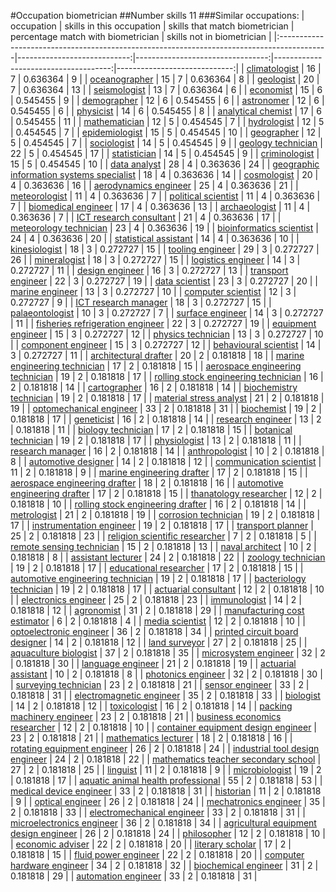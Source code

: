 #Occupation biometrician
##Number skills 11
###Similar occupations:
| occupation                                                                                |   skills in this occupation |   skills that match biometrician |   percentage match with biometrician |   skills not in biometrician |
|:------------------------------------------------------------------------------------------|----------------------------:|---------------------------------:|-------------------------------------:|-----------------------------:|
| [climatologist](climatologist.md)                                                         |                          16 |                                7 |                             0.636364 |                            9 |
| [oceanographer](oceanographer.md)                                                         |                          15 |                                7 |                             0.636364 |                            8 |
| [geologist](geologist.md)                                                                 |                          20 |                                7 |                             0.636364 |                           13 |
| [seismologist](seismologist.md)                                                           |                          13 |                                7 |                             0.636364 |                            6 |
| [economist](economist.md)                                                                 |                          15 |                                6 |                             0.545455 |                            9 |
| [demographer](demographer.md)                                                             |                          12 |                                6 |                             0.545455 |                            6 |
| [astronomer](astronomer.md)                                                               |                          12 |                                6 |                             0.545455 |                            6 |
| [physicist](physicist.md)                                                                 |                          14 |                                6 |                             0.545455 |                            8 |
| [analytical chemist](analytical_chemist.md)                                               |                          17 |                                6 |                             0.545455 |                           11 |
| [mathematician](mathematician.md)                                                         |                          12 |                                5 |                             0.454545 |                            7 |
| [hydrologist](hydrologist.md)                                                             |                          12 |                                5 |                             0.454545 |                            7 |
| [epidemiologist](epidemiologist.md)                                                       |                          15 |                                5 |                             0.454545 |                           10 |
| [geographer](geographer.md)                                                               |                          12 |                                5 |                             0.454545 |                            7 |
| [sociologist](sociologist.md)                                                             |                          14 |                                5 |                             0.454545 |                            9 |
| [geology technician](geology_technician.md)                                               |                          22 |                                5 |                             0.454545 |                           17 |
| [statistician](statistician.md)                                                           |                          14 |                                5 |                             0.454545 |                            9 |
| [criminologist](criminologist.md)                                                         |                          15 |                                5 |                             0.454545 |                           10 |
| [data analyst](data_analyst.md)                                                           |                          28 |                                4 |                             0.363636 |                           24 |
| [geographic information systems specialist](geographic_information_systems_specialist.md) |                          18 |                                4 |                             0.363636 |                           14 |
| [cosmologist](cosmologist.md)                                                             |                          20 |                                4 |                             0.363636 |                           16 |
| [aerodynamics engineer](aerodynamics_engineer.md)                                         |                          25 |                                4 |                             0.363636 |                           21 |
| [meteorologist](meteorologist.md)                                                         |                          11 |                                4 |                             0.363636 |                            7 |
| [political scientist](political_scientist.md)                                             |                          11 |                                4 |                             0.363636 |                            7 |
| [biomedical engineer](biomedical_engineer.md)                                             |                          17 |                                4 |                             0.363636 |                           13 |
| [archaeologist](archaeologist.md)                                                         |                          11 |                                4 |                             0.363636 |                            7 |
| [ICT research consultant](ICT_research_consultant.md)                                     |                          21 |                                4 |                             0.363636 |                           17 |
| [meteorology technician](meteorology_technician.md)                                       |                          23 |                                4 |                             0.363636 |                           19 |
| [bioinformatics scientist](bioinformatics_scientist.md)                                   |                          24 |                                4 |                             0.363636 |                           20 |
| [statistical assistant](statistical_assistant.md)                                         |                          14 |                                4 |                             0.363636 |                           10 |
| [kinesiologist](kinesiologist.md)                                                         |                          18 |                                3 |                             0.272727 |                           15 |
| [tooling engineer](tooling_engineer.md)                                                   |                          29 |                                3 |                             0.272727 |                           26 |
| [mineralogist](mineralogist.md)                                                           |                          18 |                                3 |                             0.272727 |                           15 |
| [logistics engineer](logistics_engineer.md)                                               |                          14 |                                3 |                             0.272727 |                           11 |
| [design engineer](design_engineer.md)                                                     |                          16 |                                3 |                             0.272727 |                           13 |
| [transport engineer](transport_engineer.md)                                               |                          22 |                                3 |                             0.272727 |                           19 |
| [data scientist](data_scientist.md)                                                       |                          23 |                                3 |                             0.272727 |                           20 |
| [marine engineer](marine_engineer.md)                                                     |                          13 |                                3 |                             0.272727 |                           10 |
| [computer scientist](computer_scientist.md)                                               |                          12 |                                3 |                             0.272727 |                            9 |
| [ICT research manager](ICT_research_manager.md)                                           |                          18 |                                3 |                             0.272727 |                           15 |
| [palaeontologist](palaeontologist.md)                                                     |                          10 |                                3 |                             0.272727 |                            7 |
| [surface engineer](surface_engineer.md)                                                   |                          14 |                                3 |                             0.272727 |                           11 |
| [fisheries refrigeration engineer](fisheries_refrigeration_engineer.md)                   |                          22 |                                3 |                             0.272727 |                           19 |
| [equipment engineer](equipment_engineer.md)                                               |                          15 |                                3 |                             0.272727 |                           12 |
| [physics technician](physics_technician.md)                                               |                          13 |                                3 |                             0.272727 |                           10 |
| [component engineer](component_engineer.md)                                               |                          15 |                                3 |                             0.272727 |                           12 |
| [behavioural scientist](behavioural_scientist.md)                                         |                          14 |                                3 |                             0.272727 |                           11 |
| [architectural drafter](architectural_drafter.md)                                         |                          20 |                                2 |                             0.181818 |                           18 |
| [marine engineering technician](marine_engineering_technician.md)                         |                          17 |                                2 |                             0.181818 |                           15 |
| [aerospace engineering technician](aerospace_engineering_technician.md)                   |                          19 |                                2 |                             0.181818 |                           17 |
| [rolling stock engineering technician](rolling_stock_engineering_technician.md)           |                          16 |                                2 |                             0.181818 |                           14 |
| [cartographer](cartographer.md)                                                           |                          16 |                                2 |                             0.181818 |                           14 |
| [biochemistry technician](biochemistry_technician.md)                                     |                          19 |                                2 |                             0.181818 |                           17 |
| [material stress analyst](material_stress_analyst.md)                                     |                          21 |                                2 |                             0.181818 |                           19 |
| [optomechanical engineer](optomechanical_engineer.md)                                     |                          33 |                                2 |                             0.181818 |                           31 |
| [biochemist](biochemist.md)                                                               |                          19 |                                2 |                             0.181818 |                           17 |
| [geneticist](geneticist.md)                                                               |                          16 |                                2 |                             0.181818 |                           14 |
| [research engineer](research_engineer.md)                                                 |                          13 |                                2 |                             0.181818 |                           11 |
| [biology technician](biology_technician.md)                                               |                          17 |                                2 |                             0.181818 |                           15 |
| [botanical technician](botanical_technician.md)                                           |                          19 |                                2 |                             0.181818 |                           17 |
| [physiologist](physiologist.md)                                                           |                          13 |                                2 |                             0.181818 |                           11 |
| [research manager](research_manager.md)                                                   |                          16 |                                2 |                             0.181818 |                           14 |
| [anthropologist](anthropologist.md)                                                       |                          10 |                                2 |                             0.181818 |                            8 |
| [automotive designer](automotive_designer.md)                                             |                          14 |                                2 |                             0.181818 |                           12 |
| [communication scientist](communication_scientist.md)                                     |                          11 |                                2 |                             0.181818 |                            9 |
| [marine engineering drafter](marine_engineering_drafter.md)                               |                          17 |                                2 |                             0.181818 |                           15 |
| [aerospace engineering drafter](aerospace_engineering_drafter.md)                         |                          18 |                                2 |                             0.181818 |                           16 |
| [automotive engineering drafter](automotive_engineering_drafter.md)                       |                          17 |                                2 |                             0.181818 |                           15 |
| [thanatology researcher](thanatology_researcher.md)                                       |                          12 |                                2 |                             0.181818 |                           10 |
| [rolling stock engineering drafter](rolling_stock_engineering_drafter.md)                 |                          16 |                                2 |                             0.181818 |                           14 |
| [metrologist](metrologist.md)                                                             |                          21 |                                2 |                             0.181818 |                           19 |
| [corrosion technician](corrosion_technician.md)                                           |                          19 |                                2 |                             0.181818 |                           17 |
| [instrumentation engineer](instrumentation_engineer.md)                                   |                          19 |                                2 |                             0.181818 |                           17 |
| [transport planner](transport_planner.md)                                                 |                          25 |                                2 |                             0.181818 |                           23 |
| [religion scientific researcher](religion_scientific_researcher.md)                       |                           7 |                                2 |                             0.181818 |                            5 |
| [remote sensing technician](remote_sensing_technician.md)                                 |                          15 |                                2 |                             0.181818 |                           13 |
| [naval architect](naval_architect.md)                                                     |                          10 |                                2 |                             0.181818 |                            8 |
| [assistant lecturer](assistant_lecturer.md)                                               |                          24 |                                2 |                             0.181818 |                           22 |
| [zoology technician](zoology_technician.md)                                               |                          19 |                                2 |                             0.181818 |                           17 |
| [educational researcher](educational_researcher.md)                                       |                          17 |                                2 |                             0.181818 |                           15 |
| [automotive engineering technician](automotive_engineering_technician.md)                 |                          19 |                                2 |                             0.181818 |                           17 |
| [bacteriology technician](bacteriology_technician.md)                                     |                          19 |                                2 |                             0.181818 |                           17 |
| [actuarial consultant](actuarial_consultant.md)                                           |                          12 |                                2 |                             0.181818 |                           10 |
| [electronics engineer](electronics_engineer.md)                                           |                          25 |                                2 |                             0.181818 |                           23 |
| [immunologist](immunologist.md)                                                           |                          14 |                                2 |                             0.181818 |                           12 |
| [agronomist](agronomist.md)                                                               |                          31 |                                2 |                             0.181818 |                           29 |
| [manufacturing cost estimator](manufacturing_cost_estimator.md)                           |                           6 |                                2 |                             0.181818 |                            4 |
| [media scientist](media_scientist.md)                                                     |                          12 |                                2 |                             0.181818 |                           10 |
| [optoelectronic engineer](optoelectronic_engineer.md)                                     |                          36 |                                2 |                             0.181818 |                           34 |
| [printed circuit board designer](printed_circuit_board_designer.md)                       |                          14 |                                2 |                             0.181818 |                           12 |
| [land surveyor](land_surveyor.md)                                                         |                          27 |                                2 |                             0.181818 |                           25 |
| [aquaculture biologist](aquaculture_biologist.md)                                         |                          37 |                                2 |                             0.181818 |                           35 |
| [microsystem engineer](microsystem_engineer.md)                                           |                          32 |                                2 |                             0.181818 |                           30 |
| [language engineer](language_engineer.md)                                                 |                          21 |                                2 |                             0.181818 |                           19 |
| [actuarial assistant](actuarial_assistant.md)                                             |                          10 |                                2 |                             0.181818 |                            8 |
| [photonics engineer](photonics_engineer.md)                                               |                          32 |                                2 |                             0.181818 |                           30 |
| [surveying technician](surveying_technician.md)                                           |                          23 |                                2 |                             0.181818 |                           21 |
| [sensor engineer](sensor_engineer.md)                                                     |                          33 |                                2 |                             0.181818 |                           31 |
| [electromagnetic engineer](electromagnetic_engineer.md)                                   |                          35 |                                2 |                             0.181818 |                           33 |
| [biologist](biologist.md)                                                                 |                          14 |                                2 |                             0.181818 |                           12 |
| [toxicologist](toxicologist.md)                                                           |                          16 |                                2 |                             0.181818 |                           14 |
| [packing machinery engineer](packing_machinery_engineer.md)                               |                          23 |                                2 |                             0.181818 |                           21 |
| [business economics researcher](business_economics_researcher.md)                         |                          12 |                                2 |                             0.181818 |                           10 |
| [container equipment design engineer](container_equipment_design_engineer.md)             |                          23 |                                2 |                             0.181818 |                           21 |
| [mathematics lecturer](mathematics_lecturer.md)                                           |                          18 |                                2 |                             0.181818 |                           16 |
| [rotating equipment engineer](rotating_equipment_engineer.md)                             |                          26 |                                2 |                             0.181818 |                           24 |
| [industrial tool design engineer](industrial_tool_design_engineer.md)                     |                          24 |                                2 |                             0.181818 |                           22 |
| [mathematics teacher secondary school](mathematics_teacher_secondary_school.md)           |                          27 |                                2 |                             0.181818 |                           25 |
| [linguist](linguist.md)                                                                   |                          11 |                                2 |                             0.181818 |                            9 |
| [microbiologist](microbiologist.md)                                                       |                          19 |                                2 |                             0.181818 |                           17 |
| [aquatic animal health professional](aquatic_animal_health_professional.md)               |                          55 |                                2 |                             0.181818 |                           53 |
| [medical device engineer](medical_device_engineer.md)                                     |                          33 |                                2 |                             0.181818 |                           31 |
| [historian](historian.md)                                                                 |                          11 |                                2 |                             0.181818 |                            9 |
| [optical engineer](optical_engineer.md)                                                   |                          26 |                                2 |                             0.181818 |                           24 |
| [mechatronics engineer](mechatronics_engineer.md)                                         |                          35 |                                2 |                             0.181818 |                           33 |
| [electromechanical engineer](electromechanical_engineer.md)                               |                          33 |                                2 |                             0.181818 |                           31 |
| [microelectronics engineer](microelectronics_engineer.md)                                 |                          36 |                                2 |                             0.181818 |                           34 |
| [agricultural equipment design engineer](agricultural_equipment_design_engineer.md)       |                          26 |                                2 |                             0.181818 |                           24 |
| [philosopher](philosopher.md)                                                             |                          12 |                                2 |                             0.181818 |                           10 |
| [economic adviser](economic_adviser.md)                                                   |                          22 |                                2 |                             0.181818 |                           20 |
| [literary scholar](literary_scholar.md)                                                   |                          17 |                                2 |                             0.181818 |                           15 |
| [fluid power engineer](fluid_power_engineer.md)                                           |                          22 |                                2 |                             0.181818 |                           20 |
| [computer hardware engineer](computer_hardware_engineer.md)                               |                          34 |                                2 |                             0.181818 |                           32 |
| [biochemical engineer](biochemical_engineer.md)                                           |                          31 |                                2 |                             0.181818 |                           29 |
| [automation engineer](automation_engineer.md)                                             |                          33 |                                2 |                             0.181818 |                           31 |
